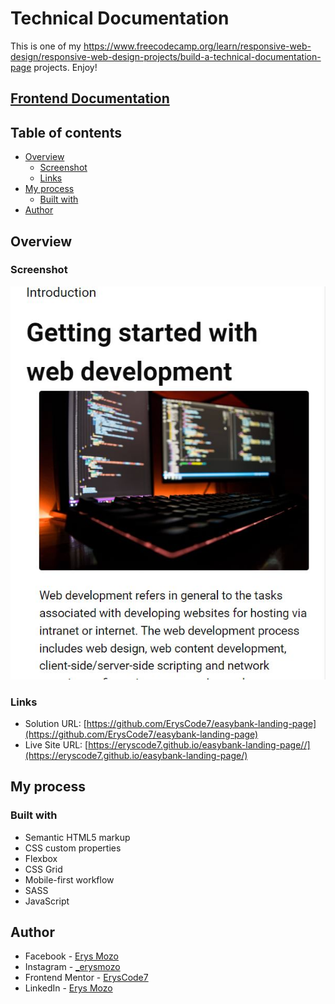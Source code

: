 # Technical Documentation

This is one of my https://www.freecodecamp.org/learn/responsive-web-design/responsive-web-design-projects/build-a-technical-documentation-page projects. Enjoy!
## [Frontend Documentation](https://eryscode7.github.io/frontend-documentation/)

## Table of contents

- [Overview](#overview)
  - [Screenshot](#screenshot)
  - [Links](#links)
- [My process](#my-process)
  - [Built with](#built-with)
- [Author](#author)

## Overview

### Screenshot

![](preview.JPG)


### Links

- Solution URL: [https://github.com/ErysCode7/easybank-landing-page](https://github.com/ErysCode7/easybank-landing-page)
- Live Site URL: [https://eryscode7.github.io/easybank-landing-page//](https://eryscode7.github.io/easybank-landing-page/)

## My process

### Built with

- Semantic HTML5 markup
- CSS custom properties
- Flexbox
- CSS Grid
- Mobile-first workflow
- SASS
- JavaScript

## Author

- Facebook - [Erys Mozo](https://web.facebook.com/erys.mozo/)
- Instagram - [_erysmozo](https://www.instagram.com/_erysmozo/)
- Frontend Mentor - [ErysCode7](https://www.frontendmentor.io/profile/ErysCode7)
- LinkedIn - [Erys Mozo](https://www.linkedin.com/in/erys-mozo-280190230/)

